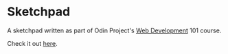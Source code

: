 # Sketchpad

A sketchpad written as part of Odin Project's [Web Development](http://www.theodinproject.com/courses/web-development-101/lessons/javascript-and-jquery) 101 course.

Check it out [here](https://clormor.github.io/sketchpad/).

